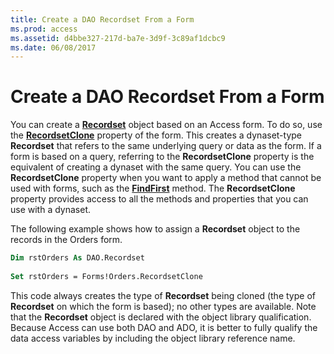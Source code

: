 ```yaml
---
title: Create a DAO Recordset From a Form
ms.prod: access
ms.assetid: d4bbe327-217d-ba7e-3d9f-3c89af1dcbc9
ms.date: 06/08/2017
---
```



# Create a DAO Recordset From a Form

You can create a  **[Recordset](http://msdn.microsoft.com/library/9774232C-E6DA-175B-FC7F-ED2AB7908FA0%28Office.15%29.aspx)** object based on an Access form. To do so, use the **[RecordsetClone](form-recordsetclone-property-access.md)** property of the form. This creates a dynaset-type **Recordset** that refers to the same underlying query or data as the form. If a form is based on a query, referring to the **RecordsetClone** property is the equivalent of creating a dynaset with the same query. You can use the **RecordsetClone** property when you want to apply a method that cannot be used with forms, such as the **[FindFirst](http://msdn.microsoft.com/library/5FCF78CD-7D2C-2E47-14E5-996F2E14FF51%28Office.15%29.aspx)** method. The **RecordsetClone** property provides access to all the methods and properties that you can use with a dynaset.

The following example shows how to assign a  **Recordset** object to the records in the Orders form.



```vb
Dim rstOrders As DAO.Recordset 
 
Set rstOrders = Forms!Orders.RecordsetClone 

```

This code always creates the type of  **Recordset** being cloned (the type of **Recordset** on which the form is based); no other types are available. Note that the **Recordset** object is declared with the object library qualification. Because Access can use both DAO and ADO, it is better to fully qualify the data access variables by including the object library reference name.

